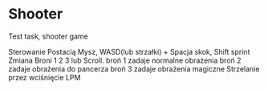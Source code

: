 # Shooter
Test task, shooter game

Sterowanie Postacią Mysz, WASD(lub strzałki) + Spacja skok, Shift sprint
Zmiana Broni 1 2 3 lub Scroll.
	broń 1 zadaje normalne obrażenia
	broń 2 zadaje obrażenia do pancerza
	broń 3 zadaje obrażenia magiczne
Strzelanie przez wciśnięcie LPM
